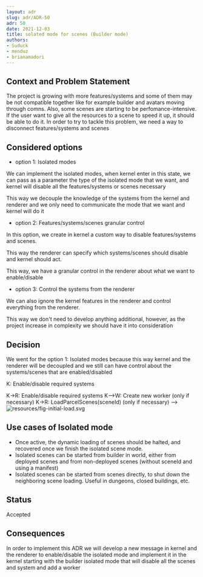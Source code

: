 ```yaml
---
layout: adr
slug: adr/ADR-50
adr: 50
date: 2021-12-03
title: solated mode for scenes (Builder mode)
authors:
- Suduck
- menduz
- brianamadori
---
```


## Context and Problem Statement

The project is growing with more features/systems and some of them may be not compatible together
like for example builder and avatars moving through comns. Also, some scenes are starting
to be perfomance-intensive. If the user want to give all the resources to a scene to speed it up,
it should be able to do it. In order to try to tackle this problem, we need a way to disconnect
features/systems and scenes

## Considered options

- option 1: Isolated modes

We can implement the isolated modes, when kernel enter in this state, we can pass as a parameter the
type of the isolated mode that we want, and kernel will disable all the features/systems or scenes necessary

This way we decouple the knowledge of the systems from the kernel and renderer and we only need to communicate
the mode that we want and kernel will do it

- option 2: Features/systems/scenes granular control

In this option, we create in kernel a custom way to disable features/systems and scenes.

This way the renderer can specify which systems/scenes should disable and kernel should act.

This way, we have a granular control in the renderer about what we want to enable/disable

- option 3: Control the systems from the renderer

We can also ignore the kernel features in the renderer and control everything from the renderer.

This way we don't need to develop anything additional, however, as the project increase in complexity we should
have it into consideration

## Decision

We went for the option 1: Isolated modes because this way kernel and the renderer will be decoupled and we
still can have control about the systems/scenes that are enabled/disabled

<!--
```sequence
participant Unity as R
participant Kernel as K
participant Scene worker as W

note over R: Start isolated mode
R->K: enter isolated mode(mode)
K-->K: Enable/disable required systems

K->R: Enable/disable required systems
K-->W: Create new worker (only if necessary)
K->R: LoadParcelScenes(sceneId) (only if necessary)
-->
![resources/fig-initial-load.svg](resources/fig-initial-load.svg)

## Use cases of Isolated mode

- Once active, the dynamic loading of scenes should be halted, and recovered once we finish the isolated scene mode.
- Isolated scenes can be started from builder in world, either from deployed scenes and from non-deployed scenes (without sceneId and using a manifest)
- Isolated scenes can be started from scenes directly, to shut down the neighboring scene loading. Useful in dungeons, closed buildings, etc.

## Status

Accepted

## Consequences

In order to implement this ADR we will develop a new message in kernel and the renderer to enable/disable the isolated mode
and implement it in the kernel starting with the builder isolated mode that will disable all the scenes and system and add a worker
